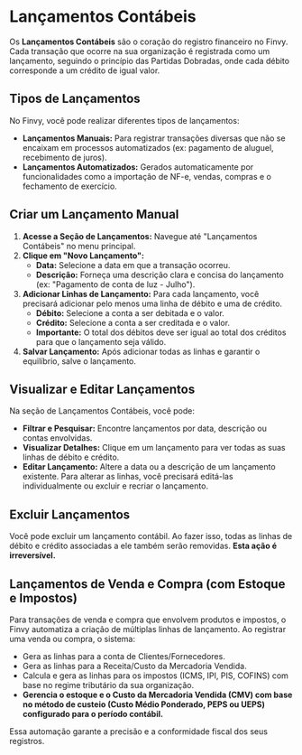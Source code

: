 # Lançamentos Contábeis

Os **Lançamentos Contábeis** são o coração do registro financeiro no Finvy. Cada transação que ocorre na sua organização é registrada como um lançamento, seguindo o princípio das Partidas Dobradas, onde cada débito corresponde a um crédito de igual valor.

## Tipos de Lançamentos

No Finvy, você pode realizar diferentes tipos de lançamentos:

*   **Lançamentos Manuais:** Para registrar transações diversas que não se encaixam em processos automatizados (ex: pagamento de aluguel, recebimento de juros).
*   **Lançamentos Automatizados:** Gerados automaticamente por funcionalidades como a importação de NF-e, vendas, compras e o fechamento de exercício.

## Criar um Lançamento Manual

1.  **Acesse a Seção de Lançamentos:** Navegue até "Lançamentos Contábeis" no menu principal.
2.  **Clique em "Novo Lançamento":**
    *   **Data:** Selecione a data em que a transação ocorreu.
    *   **Descrição:** Forneça uma descrição clara e concisa do lançamento (ex: "Pagamento de conta de luz - Julho").
3.  **Adicionar Linhas de Lançamento:** Para cada lançamento, você precisará adicionar pelo menos uma linha de débito e uma de crédito.
    *   **Débito:** Selecione a conta a ser debitada e o valor.
    *   **Crédito:** Selecione a conta a ser creditada e o valor.
    *   **Importante:** O total dos débitos deve ser igual ao total dos créditos para que o lançamento seja válido.
4.  **Salvar Lançamento:** Após adicionar todas as linhas e garantir o equilíbrio, salve o lançamento.

## Visualizar e Editar Lançamentos

Na seção de Lançamentos Contábeis, você pode:

*   **Filtrar e Pesquisar:** Encontre lançamentos por data, descrição ou contas envolvidas.
*   **Visualizar Detalhes:** Clique em um lançamento para ver todas as suas linhas de débito e crédito.
*   **Editar Lançamento:** Altere a data ou a descrição de um lançamento existente. Para alterar as linhas, você precisará editá-las individualmente ou excluir e recriar o lançamento.

## Excluir Lançamentos

Você pode excluir um lançamento contábil. Ao fazer isso, todas as linhas de débito e crédito associadas a ele também serão removidas. **Esta ação é irreversível.**

## Lançamentos de Venda e Compra (com Estoque e Impostos)

Para transações de venda e compra que envolvem produtos e impostos, o Finvy automatiza a criação de múltiplas linhas de lançamento. Ao registrar uma venda ou compra, o sistema:

*   Gera as linhas para a conta de Clientes/Fornecedores.
*   Gera as linhas para a Receita/Custo da Mercadoria Vendida.
*   Calcula e gera as linhas para os impostos (ICMS, IPI, PIS, COFINS) com base no regime tributário da sua organização.
*   **Gerencia o estoque e o Custo da Mercadoria Vendida (CMV) com base no método de custeio (Custo Médio Ponderado, PEPS ou UEPS) configurado para o período contábil.**

Essa automação garante a precisão e a conformidade fiscal dos seus registros.
